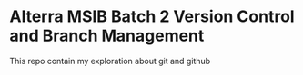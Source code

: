 # Alterra MSIB Batch 2 Version Control and Branch Management
This repo contain my exploration about git and github